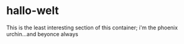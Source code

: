 # hallo-welt
This is the least interesting section of this container;
i'm the phoenix urchin...and beyonce always
